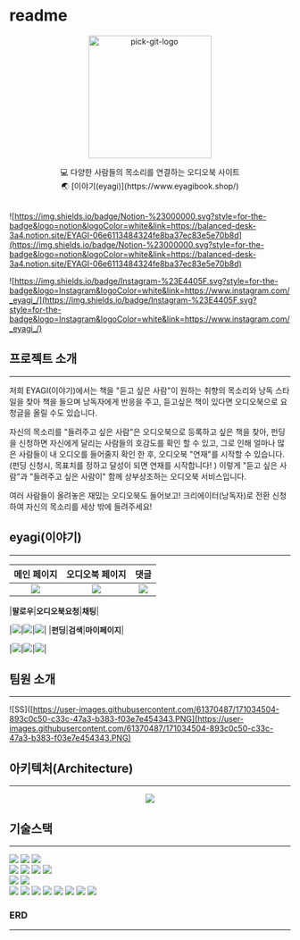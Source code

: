 # readme

<p align="center">
<img src="[https://user-images.githubusercontent.com/61370487/171013112-796a9d06-6b91-4012-9af7-ee9ccfb20eaf.png](https://user-images.githubusercontent.com/61370487/171013112-796a9d06-6b91-4012-9af7-ee9ccfb20eaf.png)" alt="pick-git-logo" width="220" height="220">
</p>
<div align="center">
💻 다양한 사람들의 목소리를 연결하는 오디오북 사이트</br>
🌏 [이야기(eyagi)](https://www.eyagibook.shop/)
</div>
<br/>

![https://img.shields.io/badge/Notion-%23000000.svg?style=for-the-badge&logo=notion&logoColor=white&link=https://balanced-desk-3a4.notion.site/EYAGI-06e6113484324fe8ba37ec83e5e70b8d](https://img.shields.io/badge/Notion-%23000000.svg?style=for-the-badge&logo=notion&logoColor=white&link=https://balanced-desk-3a4.notion.site/EYAGI-06e6113484324fe8ba37ec83e5e70b8d)

![https://img.shields.io/badge/Instagram-%23E4405F.svg?style=for-the-badge&logo=Instagram&logoColor=white&link=https://www.instagram.com/_eyagi_/](https://img.shields.io/badge/Instagram-%23E4405F.svg?style=for-the-badge&logo=Instagram&logoColor=white&link=https://www.instagram.com/_eyagi_/)

## 프로젝트 소개

---

저희 EYAGI(이야기)에서는
책을 "듣고 싶은 사람"이 원하는 취향의 목소리와 낭독 스타일을 찾아 책을 들으며 낭독자에게 반응을 주고, 듣고싶은 책이 있다면 오디오북으로 요청글을 올릴 수도 있습니다.

자신의 목소리를 "들려주고 싶은 사람"은 오디오북으로 등록하고 싶은 책을 찾아, 펀딩을 신청하면 자신에게 달리는 사람들의 호감도를 확인 할 수 있고, 그로 인해 얼마나 많은 사람들이 내 오디오를 들어줄지 확인 한 후, 오디오북 "연재"를 시작할 수 있습니다. (펀딩 신청시, 목표치를 정하고 달성이 되면 연재를 시작합니다! )
이렇게 "듣고 싶은 사람"과 "들려주고 싶은 사람이" 함께 상부상조하는 오디오북 서비스입니다.

여러 사람들이 올려놓은 재밌는 오디오북도 들어보고!
크리에이터(낭독자)로 전환 신청하여 자신의 목소리를 세상 밖에 들려주세요!

## eyagi(이야기)

---

|메인 페이지|오디오북 페이지|댓글|
|:-:|:-:|:-:|
|<img src=https://user-images.githubusercontent.com/61370487/171026913-adb69bee-9171-4b12-b273-8f1a5fe828f3.gif>|<img src=https://user-images.githubusercontent.com/61370487/171030696-98bbaa9e-347b-4633-956c-77462db17670.gif>|<img src=https://user-images.githubusercontent.com/61370487/171026534-71d090f4-0d17-465b-aa59-c2384232e88c.gif>|

|<b>팔로우</b>|<b>오디오북요청</b>|<b>채팅</b>|

|<img src=https://user-images.githubusercontent.com/61370487/171026610-b4584b86-0174-4c28-ae57-b25fe1f561f8.gif>|<img src=https://user-images.githubusercontent.com/61370487/171030045-42a40812-b807-4b52-ab75-199d88a075eb.gif>|<img src=[https://user-images.githubusercontent.com/61370487/171029947-8c62bbd1-fe94-41f6-9714-0a08e9e63151.gif](https://user-images.githubusercontent.com/61370487/171029947-8c62bbd1-fe94-41f6-9714-0a08e9e63151.gif)>|
|<b>펀딩</b>|<b>검색</b>|<b>마이페이지</b>|

|<img src=https://user-images.githubusercontent.com/61370487/171026925-7215b3f8-7369-4f58-a4f6-bd57493b21ed.gif>|<img src=https://user-images.githubusercontent.com/61370487/171030108-3e4bc940-20ff-497a-9484-e920b958cef9.gif>|<img src=https://user-images.githubusercontent.com/61370487/171030132-8b300843-90f0-4e72-8271-933c75026aff.gif>|

## 팀원 소개

---

![SS]([https://user-images.githubusercontent.com/61370487/171034504-893c0c50-c33c-47a3-b383-f03e7e454343.PNG](https://user-images.githubusercontent.com/61370487/171034504-893c0c50-c33c-47a3-b383-f03e7e454343.PNG)

## 아키텍처(Architecture)

---

<p align="center">
<img src="[https://user-images.githubusercontent.com/61370487/171033795-ff2ec9f8-cbcc-4d7f-8c01-0b2360dc2dc4.png](https://user-images.githubusercontent.com/61370487/171033795-ff2ec9f8-cbcc-4d7f-8c01-0b2360dc2dc4.png)">
</p>

## 기술스택

---
<!-- spring -->
<img src="https://img.shields.io/badge/Spring-6DB33F?style=for-the-badge&logo=Spring&logoColor=white">
<img src="https://img.shields.io/badge/spring data jpa-F28D1A?style=for-the-badge&logo=springdatajpa&logoColor=white">
<img src="https://img.shields.io/badge/spring security-6DB33F?style=for-the-badge&logo=springsecurity&logoColor=white">
<br>
<!-- java mysql gradle -->
<img src="https://img.shields.io/badge/gradle-02303A?style=for-the-badge&logo=gradle&logoColor=white">
<img src="https://img.shields.io/badge/JAVA-007396?style=for-the-badge&logo=java&logoColor=white">
<img src="https://img.shields.io/badge/Jsoup-981E32?style=for-the-badge&logo=java&logoColor=white">

<img src="https://img.shields.io/badge/mysql-4479A1?style=for-the-badge&logo=mysql&logoColor=white">

<br>
<!-- aws -->
<img src="https://img.shields.io/badge/aws ec2-07C160?style=for-the-badge&logo=amazoneaws&logoColor=white">
<img src="https://img.shields.io/badge/amazons3-569A31?style=for-the-badge&logo=amazons3&logoColor=white">

<br>
<!-- git -->
<img src="https://img.shields.io/badge/github-181717?style=for-the-badge&logo=github&logoColor=white">
<img src="https://img.shields.io/badge/git-F05032?style=for-the-badge&logo=git&logoColor=white">
<img src="https://img.shields.io/badge/github actions-2088FF?style=for-the-badge&logo=github actions&logoColor=white">

<!-- redis -->
<img src="https://img.shields.io/badge/redis-DC382D?style=for-the-badge&logo=redis&logoColor=white">
<img src="https://img.shields.io/badge/stomp-000000?style=for-the-badge&logo=stomp&logoColor=white">
<img src="https://img.shields.io/badge/SockJS-7D929E?style=for-the-badge&logo=sockJS&logoColor=white">
<!-- docker -->
<img src="https://img.shields.io/badge/docker-2496ED?style=for-the-badge&logo=docker&logoColor=white">
<!-- zenkins -->
<img src="https://img.shields.io/badge/jenkins-D24939?style=for-the-badge&logo=jenkins&logoColor=white">

### ERD

---

